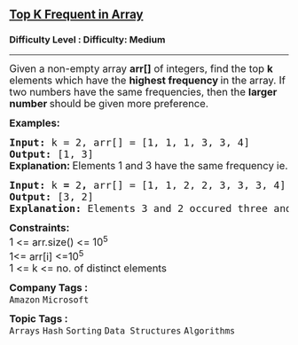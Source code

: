 <h2><a href="https://www.geeksforgeeks.org/problems/top-k-frequent-elements-in-array/1?itm_source=geeksforgeeks&itm_medium=article&itm_campaign=practice_card">Top K Frequent in Array</a></h2><h3>Difficulty Level : Difficulty: Medium</h3><hr><div class="problems_problem_content__Xm_eO"><p><span style="font-size: 18px;">Given a non-empty array <strong>arr[]</strong> of integers, find the top <strong>k</strong> elements which have the <strong>highest frequency </strong>in the array. If two numbers have the same frequencies, then the <strong>larger number </strong>should be given more preference.</span></p>
<p><span style="font-size: 18px;"><strong>Examples:</strong></span></p>
<pre><span style="font-size: 18px;"><strong>Input: </strong>k = 2,<strong> </strong>arr[] = [1, 1, 1, 3, 3, 4]<br></span><span style="font-size: 18px;"><strong>Output: </strong>[1, 3]<br><strong style="font-family: -apple-system, BlinkMacSystemFont, 'Segoe UI', Roboto, Oxygen, Ubuntu, Cantarell, 'Open Sans', 'Helvetica Neue', sans-serif;">Explanation: </strong><span style="font-family: -apple-system, BlinkMacSystemFont, 'Segoe UI', Roboto, Oxygen, Ubuntu, Cantarell, 'Open Sans', 'Helvetica Neue', sans-serif;">Elements 1 and 3 have the same frequency ie. 2. Therefore, in this case, the answer includes the element 1 and 3.</span></span></pre>
<pre><span style="font-size: 18px;"><strong>Input: </strong>k<strong> = </strong>2<strong>, </strong>arr[] = [1, 1, 2, 2, 3, 3, 3, 4] <br></span><span style="font-size: 18px;"><strong>Output: </strong>[3, 2]<strong>
Explanation: </strong>Elements 3 and 2 occured three and two times respectively.</span></pre>
<p><span style="font-size: 18px;"><strong>Constraints: </strong></span><br><span style="font-size: 18px;">1 &lt;= arr.size() &lt;= 10<sup>5</sup><br>1&lt;= arr[i] &lt;=10<sup>5<br></sup></span><span style="font-size: 18px;">1 &lt;= k &lt;= no. of distinct elements</span></p></div><p><span style=font-size:18px><strong>Company Tags : </strong><br><code>Amazon</code>&nbsp;<code>Microsoft</code>&nbsp;<br><p><span style=font-size:18px><strong>Topic Tags : </strong><br><code>Arrays</code>&nbsp;<code>Hash</code>&nbsp;<code>Sorting</code>&nbsp;<code>Data Structures</code>&nbsp;<code>Algorithms</code>&nbsp;